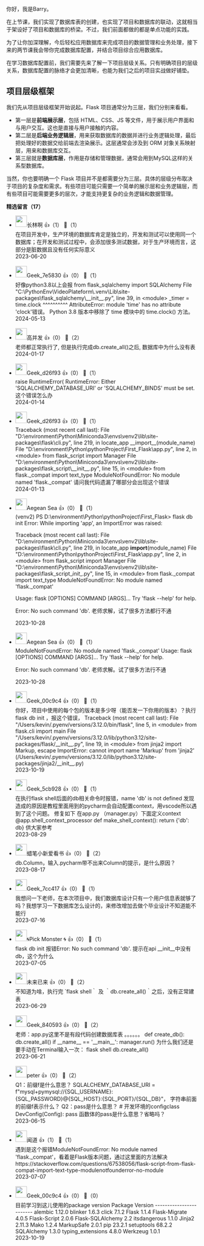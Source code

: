 你好，我是Barry。

在上节课，我们实现了数据库表的创建，也实现了项目和数据库的联动，这就相当于架设好了项目和数据库的桥梁。不过，我们前面都做的都是单点功能的实践。

为了让你加深理解，今后轻松应用数据库来完成项目的数据管理和业务处理，接下来的两节课我会带你完成数据库配置，并结合项目综合应用数据库。

在学习数据库配置前，我们需要先来了解一下项目层级关系。只有明确项目的层级关系，数据库配置的脉络才会更加清晰，也能为我们之后的项目实战做好铺垫。

## 项目层级框架

我们先从项目层级框架开始说起。Flask 项目通常分为三层，我们分别来看看。

- 第一层是**前端展示层**，包括 HTML、CSS、JS 等文件，用于展示用户界面和与用户交互。这也是直接与用户接触的内容。
- 第二层是**后端业务逻辑层**，用来获取数据库的数据并进行业务逻辑处理，最后把处理好的数据交给前端去渲染展示。这层通常会涉及到 ORM 对象关系映射层，用来和数据库交互。
- 第三层就是**数据库层**，作用是存储和管理数据，通常会用到MySQL这样的关系型数据库。

当然，你也要明确一个 Flask 项目并不是都需要分为三层。具体的层级分布取决于项目的复杂度和需求。有些项目可能只需要一个简单的展示层和业务逻辑层，而有些项目可能需要更多的层次，才能支持更复杂的业务逻辑和数据管理。
<div><strong>精选留言（17）</strong></div><ul>
<li><img src="https://static001.geekbang.org/account/avatar/00/1a/0e/df/a64b3146.jpg" width="30px"><span>长林啊</span> 👍（1） 💬（1）<div>在项目开发中，生产环境的数据库肯定是独立的，开发和测试可以使用同一个数据库；在开发和测试过程中，会添加很多测试数据，对于生产环境而言，这部分是脏数据且没有任何实际意义</div>2023-06-20</li><br/><li><img src="" width="30px"><span>Geek_7e5830</span> 👍（0） 💬（1）<div>好像python3.8以上会报  from flask_sqlalchemy import SQLAlchemy
  File &quot;C:\PythonEnv\VideoPlateform\.venv\Lib\site-packages\flask_sqlalchemy\__init__.py&quot;, line 39, in &lt;module&gt;
    _timer = time.clock
             ^^^^^^^^^^
AttributeError: module &#39;time&#39; has no attribute &#39;clock&#39;错误。 Python 3.8 版本中移除了 time 模块中的 time.clock() 方法。</div>2024-05-13</li><br/><li><img src="https://static001.geekbang.org/account/avatar/00/31/48/e7/958b7e6c.jpg" width="30px"><span>高并发</span> 👍（0） 💬（2）<div>老师都正常执行了, 但是执行完成db.create_all()之后, 数据库中为什么没有表</div>2024-01-17</li><br/><li><img src="" width="30px"><span>Geek_d26f93</span> 👍（0） 💬（1）<div>   raise RuntimeError(
RuntimeError: Either &#39;SQLALCHEMY_DATABASE_URI&#39; or &#39;SQLALCHEMY_BINDS&#39; must be set.这个错误怎么办
</div>2024-01-14</li><br/><li><img src="" width="30px"><span>Geek_d26f93</span> 👍（0） 💬（1）<div>Traceback (most recent call last):
  File &quot;D:\environment\Python\Miniconda3\envs\venv2\lib\site-packages\flask\cli.py&quot;, line 219, in locate_app
    __import__(module_name)
  File &quot;D:\environment\Python\pythonProject\First_Flask\app.py&quot;, line 2, in &lt;module&gt;
    from flask_script import Manager
  File &quot;D:\environment\Python\Miniconda3\envs\venv2\lib\site-packages\flask_script\__init__.py&quot;, line 15, in &lt;module&gt;
    from flask._compat import text_type
ModuleNotFoundError: No module named &#39;flask._compat&#39; 请问我代码遗漏了哪部分会出现这个错误
</div>2024-01-13</li><br/><li><img src="https://thirdwx.qlogo.cn/mmopen/vi_32/PiajxSqBRaELrxUK36wj3AesBNLK4tPibu7URiaI48cMWho2t8bfZOyfYDnQwQu2TTXibIbGVZ8DkPhNXDGr7VTfOJv1R1ccw1KBv5qfbq1bYvDhL1MtAVjISA/132" width="30px"><span>Aegean Sea</span> 👍（0） 💬（1）<div>(venv2) PS D:\environment\Python\pythonProject\First_Flask&gt; flask db init
Error: While importing &#39;app&#39;, an ImportError was raised:

Traceback (most recent call last):
  File &quot;D:\environment\Python\Miniconda3\envs\venv2\lib\site-packages\flask\cli.py&quot;, line 219, in locate_app
    __import__(module_name)
  File &quot;D:\environment\Python\pythonProject\First_Flask\app.py&quot;, line 2, in &lt;module&gt;
    from flask_script import Manager
  File &quot;D:\environment\Python\Miniconda3\envs\venv2\lib\site-packages\flask_script\__init__.py&quot;, line 15, in &lt;module&gt;
    from flask._compat import text_type
ModuleNotFoundError: No module named &#39;flask._compat&#39;


Usage: flask [OPTIONS] COMMAND [ARGS]...
Try &#39;flask --help&#39; for help.

Error: No such command &#39;db&#39;.
老师求解，试了很多方法都行不通</div>2023-10-28</li><br/><li><img src="https://thirdwx.qlogo.cn/mmopen/vi_32/PiajxSqBRaELrxUK36wj3AesBNLK4tPibu7URiaI48cMWho2t8bfZOyfYDnQwQu2TTXibIbGVZ8DkPhNXDGr7VTfOJv1R1ccw1KBv5qfbq1bYvDhL1MtAVjISA/132" width="30px"><span>Aegean Sea</span> 👍（0） 💬（1）<div>ModuleNotFoundError: No module named &#39;flask._compat&#39;
Usage: flask [OPTIONS] COMMAND [ARGS]...
Try &#39;flask --help&#39; for help.

Error: No such command &#39;db&#39;.
老师求解。试了很多方法行不通
</div>2023-10-28</li><br/><li><img src="https://static001.geekbang.org/account/avatar/00/22/f3/02/cbad4037.jpg" width="30px"><span>Geek_00c9c4</span> 👍（0） 💬（1）<div>你好，项目中使用的每个包的版本是多少呀（能否发一下你用的版本）？执行flask db init ，报这个错误，
Traceback (most recent call last):
  File &quot;&#47;Users&#47;kevin&#47;.pyenv&#47;versions&#47;3.12.0&#47;bin&#47;flask&quot;, line 5, in &lt;module&gt;
    from flask.cli import main
  File &quot;&#47;Users&#47;kevin&#47;.pyenv&#47;versions&#47;3.12.0&#47;lib&#47;python3.12&#47;site-packages&#47;flask&#47;__init__.py&quot;, line 19, in &lt;module&gt;
    from jinja2 import Markup, escape
ImportError: cannot import name &#39;Markup&#39; from &#39;jinja2&#39; (&#47;Users&#47;kevin&#47;.pyenv&#47;versions&#47;3.12.0&#47;lib&#47;python3.12&#47;site-packages&#47;jinja2&#47;__init__.py)</div>2023-10-19</li><br/><li><img src="" width="30px"><span>Geek_5cb928</span> 👍（0） 💬（1）<div>在执行flask shell后面的db相关命令时报错，name &#39;db&#39; is not defined
发现造成的原因是教程里面用到的pycharm会自动配置context，用vscode所以遇到了这个问题。
修复如下
在app.py （manager.py）下面定义context
@app.shell_context_processor
def make_shell_context():
    return {&#39;db&#39;: db}
供大家参考</div>2023-08-29</li><br/><li><img src="https://static001.geekbang.org/account/avatar/00/12/ae/f5/a17bbcc9.jpg" width="30px"><span>蜡笔小新爱看书</span> 👍（0） 💬（2）<div>db.Column，输入.pycharm带不出来Column的提示，是什么原因？</div>2023-08-17</li><br/><li><img src="https://thirdwx.qlogo.cn/mmopen/vi_32/Q0j4TwGTfTJJQYnrTXgWggD3KV8scrKpdupicFibhFzIAenfrBHaMwxibksHzFVaJU3VPTsmiaXfXWZ84FIQYbjCZA/132" width="30px"><span>Geek_7cc417</span> 👍（0） 💬（1）<div>我想问一下老师，在本次项目中，我们数据库设计只有一个用户信息表就够了吗？我想学习一下数据库怎么设计的，来修改增加去做个毕业设计不知道能不能行</div>2023-07-16</li><br/><li><img src="https://static001.geekbang.org/account/avatar/00/11/69/cc/747c7629.jpg" width="30px"><span>🌀Pick Monster 🌀</span> 👍（0） 💬（1）<div>flask db init
报错Error: No such command &#39;db&#39;.
提示在api __init__中没有db，这个为什么</div>2023-07-05</li><br/><li><img src="https://static001.geekbang.org/account/avatar/00/12/1d/3a/cdf9c55f.jpg" width="30px"><span>未来已来</span> 👍（0） 💬（2）<div>不知道为啥，执行完 `flask shell｀ 及 ｀db.create_all()｀之后，没有正常建表</div>2023-06-29</li><br/><li><img src="https://thirdwx.qlogo.cn/mmopen/vi_32/Q0j4TwGTfTI7Bm7xdbwqoWPaDwqn6WESYL5QY8X8r3Q1P7UEIeDWictxJWEIJLluhIDHF7b0wFpbiav3gYToBBYg/132" width="30px"><span>Geek_840593</span> 👍（0） 💬（2）<div>老师：app.py这里不是有段代码创建数据库表
。。。。。。
def create_db():
    db.create_all()
if __name__ == &#39;__main__&#39;:
    manager.run()
为什么我们还是要手动在Terminal输入一次：
flask shell
db.create_all()</div>2023-06-21</li><br/><li><img src="https://static001.geekbang.org/account/avatar/00/10/25/87/f3a69d1b.jpg" width="30px"><span>peter</span> 👍（0） 💬（2）<div>Q1：前缀f是什么意思？
SQLALCHEMY_DATABASE_URI = f&quot;mysql+pymysql:&#47;&#47;{SQL_USERNAME}:{SQL_PASSWORD}@{SQL_HOST}:{SQL_PORT}&#47;{SQL_DB}&quot;， 字符串前面的前缀f表示什么？
Q2：pass是什么意思？
# 开发环境的configclass DevConfig(Config):    pass
函数体的pass是什么意思？省略吗？</div>2023-06-15</li><br/><li><img src="" width="30px"><span>闻道</span> 👍（1） 💬（1）<div>遇到是这个报错ModuleNotFoundError: No module named &#39;flask._compat&#39;，看着是Flask版本问题，通过这里面的方法解决https:&#47;&#47;stackoverflow.com&#47;questions&#47;67538056&#47;flask-script-from-flask-compat-import-text-type-modulenotfounderror-no-module
</div>2023-07-07</li><br/><li><img src="https://static001.geekbang.org/account/avatar/00/22/f3/02/cbad4037.jpg" width="30px"><span>Geek_00c9c4</span> 👍（0） 💬（0）<div>目前学习到这儿使用的package version
Package           Version
----------------- -------
alembic           1.12.0
blinker           1.6.3
click             7.1.2
Flask             1.1.4
Flask-Migrate     4.0.5
Flask-Script      2.0.6
Flask-SQLAlchemy  2.2
itsdangerous      1.1.0
Jinja2            2.11.3
Mako              1.2.4
MarkupSafe        2.0.1
pip               23.2.1
setuptools        68.2.2
SQLAlchemy        1.3.0
typing_extensions 4.8.0
Werkzeug          1.0.1</div>2023-10-19</li><br/>
</ul>